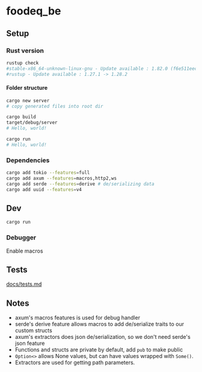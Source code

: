 # foodeq_be




## Setup

### Rust version
```bash
rustup check     
#stable-x86_64-unknown-linux-gnu - Update available : 1.82.0 (f6e511eec 2024-10-15) -> 1.88.0 (6b00bc388 2025-06-23)
#rustup - Update available : 1.27.1 -> 1.28.2
```

#### Folder structure

```bash
cargo new server
# copy generated files into root dir

cargo build
target/debug/server
# Hello, world!

cargo run
# Hello, world!
```

### Dependencies
```bash
cargo add tokio --features=full
cargo add axum --features=macros,http2,ws
cargo add serde --features=derive # de/serializing data
cargo add uuid --features=v4
```

## Dev

```bash
cargo run
```

### Debugger

Enable macros


## Tests
[docs/tests.md](docs/tests.md)

## Notes
- axum's macros features is used for debug handler
- serde's derive feature allows macros to add de/serialize traits to our custom structs
- axum's extractors does json de/serialization, so we don't need serde's json feature
- Functions and structs are private by default, add `pub` to make public
- `Option<>` allows None values, but can have values wrapped with `Some()`.
- Extractors are used for getting path parameters.